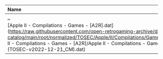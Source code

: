 |Name|Size|
|:---|---:|
|[..](../index.html)|DIR|
|[Apple II - Compilations - Games - [A2R].dat](https://raw.githubusercontent.com/open-retrogaming-archive/dat-catalog/main/root/normalized/TOSEC/Apple/II/Compilations/Games/[A2R]/Apple II - Compilations - Games - [A2R]/Apple II - Compilations - Games - [A2R] (TOSEC-v2022-12-21_CM).dat)|5843|
